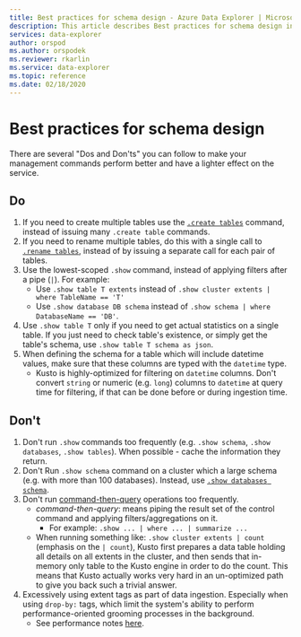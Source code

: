 ```yaml
---
title: Best practices for schema design - Azure Data Explorer | Microsoft Docs
description: This article describes Best practices for schema design in Azure Data Explorer.
services: data-explorer
author: orspod
ms.author: orspodek
ms.reviewer: rkarlin
ms.service: data-explorer
ms.topic: reference
ms.date: 02/18/2020
---
```

# Best practices for schema design

There are several "Dos and Don'ts" you can follow to make your management commands perform better and have a lighter effect on the service.

## Do

1. If you need to create multiple tables use the [`.create tables`](create-tables-command.md) command, instead of issuing many `.create table` commands.
2. If you need to rename multiple tables, do this with a single call to [`.rename tables`](rename-table-command.md), instead of by issuing a separate call for each pair of tables.
3. Use the lowest-scoped `.show` command, instead of applying filters after a pipe (`|`). For example:
    - Use `.show table T extents` instead of `.show cluster extents | where TableName == 'T'`
    - Use `.show database DB schema` instead of `.show schema | where DatabaseName == 'DB'`.
4. Use `.show table T` only if you need to get actual statistics on a single table. If you just need to check table's existence, or simply get the table's schema, use `.show table T schema as json`.
5. When defining the schema for a table which will include datetime values, make sure that these columns are typed with the `datetime` type.
    - Kusto is highly-optimized for filtering on `datetime` columns. Don't convert `string` or numeric (e.g. `long`) columns to `datetime` at query time for filtering, if that can be done before or during ingestion time.

## Don't

1. Don't run `.show` commands too frequently (e.g. `.show schema`, `.show databases`, `.show tables`). When possible - cache the information they return.
2. Don't Run `.show schema` command on a cluster which a large schema (e.g. with more than 100 databases). Instead, use [`.show databases schema`](../management/show-schema-database.md).
3. Don't run [command-then-query](index.md#combining-queries-and-control-commands) operations too frequently.
    - *command-then-query*: means piping the result set of the control command and applying filters/aggregations on it.
        - For example: `.show ... | where ... | summarize ...`
    - When running something like: `.show cluster extents | count` (emphasis on the `| count`), Kusto first prepares a data table holding all details on all extents in the cluster, and then sends that in-memory only table to the Kusto engine in order to do the count. This means that Kusto actually works very hard in an un-optimized path to give you back such a trivial answer.
4. Excessively using extent tags as part of data ingestion. Especially when using `drop-by:` tags, which limit the system's ability to perform performance-oriented grooming processes in the background.
    - See performance notes [here](../management/extents-overview.md#extent-tagging).
    